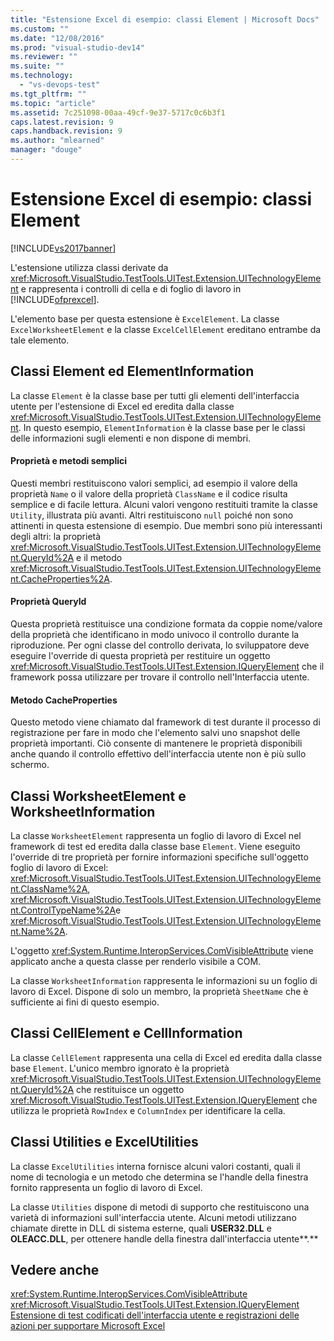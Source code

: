 ```yaml
---
title: "Estensione Excel di esempio: classi Element | Microsoft Docs"
ms.custom: ""
ms.date: "12/08/2016"
ms.prod: "visual-studio-dev14"
ms.reviewer: ""
ms.suite: ""
ms.technology: 
  - "vs-devops-test"
ms.tgt_pltfrm: ""
ms.topic: "article"
ms.assetid: 7c251098-00aa-49cf-9e37-5717c0c6b3f1
caps.latest.revision: 9
caps.handback.revision: 9
ms.author: "mlearned"
manager: "douge"
---
```

# Estensione Excel di esempio: classi Element
[!INCLUDE[vs2017banner](../code-quality/includes/vs2017banner.md)]

L'estensione utilizza classi derivate da <xref:Microsoft.VisualStudio.TestTools.UITest.Extension.UITechnologyElement> e rappresenta i controlli di cella e di foglio di lavoro in [!INCLUDE[ofprexcel](../test/includes/ofprexcel_md.md)].  
  
 L'elemento base per questa estensione è `ExcelElement`.  La classe `ExcelWorksheetElement` e la classe `ExcelCellElement` ereditano entrambe da tale elemento.  
  
## Classi Element ed ElementInformation  
 La classe `Element` è la classe base per tutti gli elementi dell'interfaccia utente per l'estensione di Excel ed eredita dalla classe <xref:Microsoft.VisualStudio.TestTools.UITest.Extension.UITechnologyElement>.  In questo esempio, `ElementInformation` è la classe base per le classi delle informazioni sugli elementi e non dispone di membri.  
  
#### Proprietà e metodi semplici  
 Questi membri restituiscono valori semplici, ad esempio il valore della proprietà `Name` o il valore della proprietà `ClassName` e il codice risulta semplice e di facile lettura.  Alcuni valori vengono restituiti tramite la classe `Utility`, illustrata più avanti.  Altri restituiscono `null` poiché non sono attinenti in questa estensione di esempio.  Due membri sono più interessanti degli altri: la proprietà <xref:Microsoft.VisualStudio.TestTools.UITest.Extension.UITechnologyElement.QueryId%2A> e il metodo <xref:Microsoft.VisualStudio.TestTools.UITest.Extension.UITechnologyElement.CacheProperties%2A>.  
  
#### Proprietà QueryId  
 Questa proprietà restituisce una condizione formata da coppie nome\/valore della proprietà che identificano in modo univoco il controllo durante la riproduzione.  Per ogni classe del controllo derivata, lo sviluppatore deve eseguire l'override di questa proprietà per restituire un oggetto <xref:Microsoft.VisualStudio.TestTools.UITest.Extension.IQueryElement> che il framework possa utilizzare per trovare il controllo nell'Interfaccia utente.  
  
#### Metodo CacheProperties  
 Questo metodo viene chiamato dal framework di test durante il processo di registrazione per fare in modo che l'elemento salvi uno snapshot delle proprietà importanti.  Ciò consente di mantenere le proprietà disponibili anche quando il controllo effettivo dell'interfaccia utente non è più sullo schermo.  
  
## Classi WorksheetElement e WorksheetInformation  
 La classe `WorksheetElement` rappresenta un foglio di lavoro di Excel nel framework di test ed eredita dalla classe base `Element`.  Viene eseguito l'override di tre proprietà per fornire informazioni specifiche sull'oggetto foglio di lavoro di Excel: <xref:Microsoft.VisualStudio.TestTools.UITest.Extension.UITechnologyElement.ClassName%2A>, <xref:Microsoft.VisualStudio.TestTools.UITest.Extension.UITechnologyElement.ControlTypeName%2A>e <xref:Microsoft.VisualStudio.TestTools.UITest.Extension.UITechnologyElement.Name%2A>.  
  
 L'oggetto <xref:System.Runtime.InteropServices.ComVisibleAttribute> viene applicato anche a questa classe per renderlo visibile a COM.  
  
 La classe `WorksheetInformation` rappresenta le informazioni su un foglio di lavoro di Excel.  Dispone di solo un membro, la proprietà `SheetName` che è sufficiente ai fini di questo esempio.  
  
## Classi CellElement e CellInformation  
 La classe `CellElement` rappresenta una cella di Excel ed eredita dalla classe base `Element`.  L'unico membro ignorato è la proprietà <xref:Microsoft.VisualStudio.TestTools.UITest.Extension.UITechnologyElement.QueryId%2A> che restituisce un oggetto <xref:Microsoft.VisualStudio.TestTools.UITest.Extension.IQueryElement> che utilizza le proprietà `RowIndex` e `ColumnIndex` per identificare la cella.  
  
## Classi Utilities e ExcelUtilities  
 La classe `ExcelUtilities` interna fornisce alcuni valori costanti, quali il nome di tecnologia e un metodo che determina se l'handle della finestra fornito rappresenta un foglio di lavoro di Excel.  
  
 La classe `Utilities` dispone di metodi di supporto che restituiscono una varietà di informazioni sull'interfaccia utente.  Alcuni metodi utilizzano chiamate dirette in DLL di sistema esterne, quali **USER32.DLL** e **OLEACC.DLL**, per ottenere handle della finestra dall'interfaccia utente**.**  
  
## Vedere anche  
 <xref:System.Runtime.InteropServices.ComVisibleAttribute>   
 <xref:Microsoft.VisualStudio.TestTools.UITest.Extension.IQueryElement>   
 [Estensione di test codificati dell'interfaccia utente e registrazioni delle azioni per supportare Microsoft Excel](../test/extending-coded-ui-tests-and-action-recordings-to-support-microsoft-excel.md)